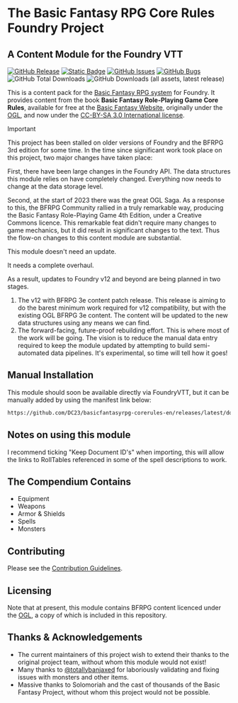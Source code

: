 # The Basic Fantasy RPG Core Rules Foundry Project

## A Content Module for the Foundry VTT

[![GitHub Release](https://img.shields.io/github/v/release/DC23/basicfantasyrpg-corerules-en?label=Release&color=blue&logo=GitHub)](https://github.com/DC23/basicfantasyrpg-corerules-en/releases/latest)
[![Static Badge](https://img.shields.io/badge/Foundry%20Version-9_--_10-orange?logo=foundry-virtual-tabletop)](https://foundryvtt.com/)
[![GitHub Issues](https://img.shields.io/github/issues-raw/DC23/basicfantasyrpg-corerules-en?label=Tasks&logo=GitHub)](https://github.com/DC23/basicfantasyrpg-corerules-en/issues)
[![GitHub Bugs](https://img.shields.io/github/issues-raw/DC23/basicfantasyrpg-corerules-en/bug?logo=GitHub&label=Bugs&color=red)](https://github.com/DC23/basicfantasyrpg-corerules-en/issues?q=is%3Aopen+is%3Aissue+label%3Abug)
![GitHub Total Downloads](https://img.shields.io/github/downloads/DC23/basicfantasyrpg-corerules-en/total?logo=GitHub&label=Downloads)
![GitHub Downloads (all assets, latest release)](https://img.shields.io/github/downloads/DC23/basicfantasyrpg-corerules-en/latest/total?logo=GitHub&label=Downloads%3A%20Latest)

This is a content pack for the [Basic Fantasy RPG system](https://www.github.com/orffen/basicfantasyrpg) for Foundry. It provides content from the book **Basic Fantasy Role-Playing Game Core Rules**, available for free at the [Basic Fantasy Website](https://www.basicfantasy.org/), originally under the [OGL](./LICENSE), and now under the [CC-BY-SA 3.0 International license](https://creativecommons.org/licenses/by-sa/4.0/deed.en).

> [!IMPORTANT]  
> This project has been stalled on older versions of Foundry and the BFRPG 3rd edition for some time.
> In the time since significant work took place on this project, two major changes have taken place:
>
> First, there have been large changes in the Foundry API. The data structures this module relies on have completely changed. Everything now needs to change at the data storage level.
>
> Second, at the start of 2023 there was the great OGL Saga. As a response to this, the BFRPG Community rallied
> in a truly remarkable way, producing the Basic Fantasy Role-Playing Game 4th Edition, under a Creative Commons
> licence. This remarkable feat didn't require many changes to game mechanics, but it did result in significant
> changes to the text. Thus the flow-on changes to this content module are substantial.
>
> This module doesn't need an update.
>
> It needs a complete overhaul.
>
> As a result, updates to Foundry v12 and beyond are being planned in two stages.
>
> 1. The v12 with BFRPG 3e content patch release. This release is aiming to do the barest minimum work required for v12 compatibility, but with the existing OGL BFRPG 3e content. The content will be updated to the new data structures using any means we can find.
> 2. The forward-facing, future-proof rebuilding effort. This is where most of the work will be going. The vision is to reduce the manual data entry required to keep the module updated by attempting to build semi-automated data pipelines. It's experimental, so time will tell how it goes!

## Manual Installation

This module should soon be available directly via FoundryVTT, but it can be manually added by using the manifest link below:

```html
https://github.com/DC23/basicfantasyrpg-corerules-en/releases/latest/download/module.json
```

## Notes on using this module

I recommend ticking "Keep Document ID's" when importing, this will allow the links to RollTables referenced in some of the spell descriptions to work.

## The Compendium Contains

* Equipment
* Weapons
* Armor & Shields
* Spells
* Monsters

## Contributing

Please see the [Contribution Guidelines](./CONTRIBUTING.md).

## Licensing

Note that at present, this module contains BFRPG content licenced under the [OGL](./LICENSE), a copy of which is included in this repository.

## Thanks & Acknowledgements

* The current maintainers of this project wish to extend their thanks to the original project team, without whom this module would not exist!
* Many thanks to [@totallybanjaxed](https://github.com/totallybanjaxed) for laboriously validating and fixing issues with monsters and other items.
* Massive thanks to Solomoriah and the cast of thousands of the Basic Fantasy Project, without whom this project would not be possible.
